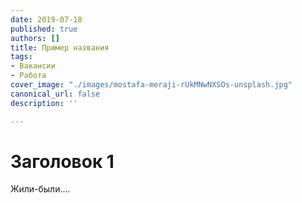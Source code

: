 ```yaml
---
date: 2019-07-18
published: true
authors: []
title: Пример названия
tags:
- Вакансии
- Работа
cover_image: "./images/mostafa-meraji-rUkMNwNXSOs-unsplash.jpg"
canonical_url: false
description: ''

---
```

# Заголовок 1

Жили-были....